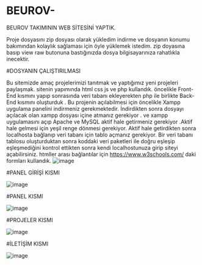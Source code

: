 
# BEUROV-
BEUROV TAKIMININ WEB SİTESİNİ YAPTIK.

Proje dosyasını zip dosyası olarak yükledim indirme ve dosyanın konumu bakımından kolaylık sağlaması için öyle yüklemek istedim.
zip doyasına basıp view raw butonuna bastığınızda dosya bilgisayarınıza rahatlıkla inecektir.

#DOSYANIN ÇALIŞTIRILMASI 


Bu sitemizde amaç projelerimizi tanıtmak ve yaptığımız yeni projeleri paylaşmak.
sitenin yapımında html css js ve php kullandık.
öncelikle Front-End kısmını yapıp sonrasında veri tabanı ekleyerekten php ile birlikte Back-End kısmını oluşturduk .
Bu projenin açılabilmesi için öncelikle Xampp uygulama panelini indirmeniz gerekmektedir. İndirdikten sonra dosyayı açılacak olan xampp dosyası içine atmanız gerekiyor . ve xampp uygulamasını açıp Apache ve MySQL aktif hale getirmeniz gerekiyor .Aktif hale gelmesi için yeşil renge dönmesi gerekiyor.
Aktif hale getirdikten sonra localhosta bağlanıp veri tabanı için tablo açmanız gerekiyor. Bir veri tabanı tablosu oluşturduktan sonra koddaki veri paketleri ile doğru eşleşip eşleşmediğini kontrol ettikten sonra kendi localhostunuza girip siteyi açabilirsiniz.
htmller arası bağlantılar için 
https://www.w3schools.com/ daki formları kullandık.
![image](https://user-images.githubusercontent.com/108019837/213170225-8962c5d9-65a6-4b71-85c2-41a429ebaf9b.png)




#PANEL GİRİŞİ KISMI

![image](https://user-images.githubusercontent.com/108019837/213166773-7b1032ea-e4e7-4c9c-b377-7106651420f5.png)

#PANEL KISMI

![image](https://user-images.githubusercontent.com/108019837/213166908-cc86bf69-93e6-4bee-bc16-23f3bb3a5d1d.png)

#PROJELER KISMI

![image](https://user-images.githubusercontent.com/108019837/213166612-1415a853-5c3e-498a-9a6c-ea5e70681653.png)

#İLETİŞİM KISMI

![image](https://user-images.githubusercontent.com/108019837/213166333-2235b30b-4cdc-431c-afc3-b305ebb0ec23.png)
